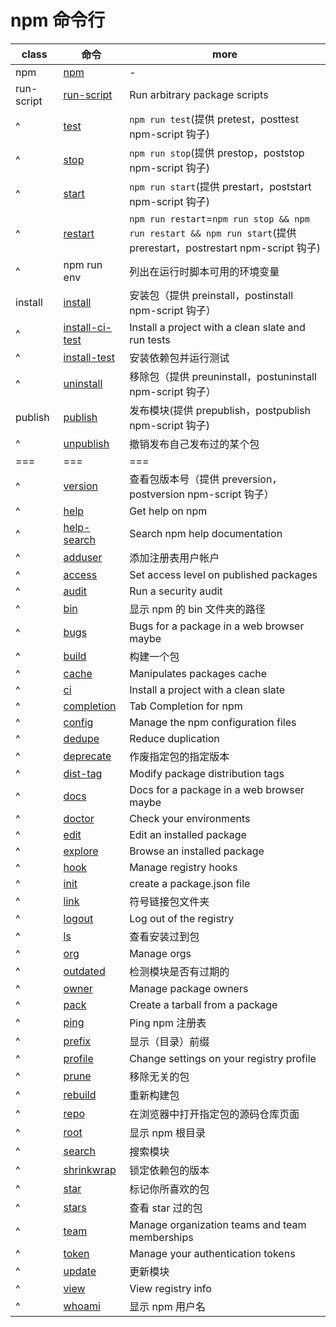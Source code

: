 # npm 命令行

| class      | 命令                                                        | more                                                                                                               |
| ---------- | ----------------------------------------------------------- | ------------------------------------------------------------------------------------------------------------------ |
| npm        | [npm](https://www.npmjs.cn/cli/npm)                         | -                                                                                                                  |
| run-script | [run-script](https://www.npmjs.cn/cli/run-script)           | Run arbitrary package scripts                                                                                      |
| ^          | [test](https://www.npmjs.cn/cli/test)                       | `npm run test`(提供 pretest，posttest npm-script 钩子)                                                             |
| ^          | [stop](https://www.npmjs.cn/cli/stop)                       | `npm run stop`(提供 prestop，poststop npm-script 钩子)                                                             |
| ^          | [start](https://www.npmjs.cn/cli/start)                     | `npm run start`(提供 prestart，poststart npm-script 钩子)                                                          |
| ^          | [restart](https://www.npmjs.cn/cli/restart)                 | `npm run restart`=`npm run stop && npm run restart && npm run start`(提供 prerestart，postrestart npm-script 钩子) |
| ^          | npm run env                                                 | 列出在运行时脚本可用的环境变量                                                                                     |
| install    | [install](https://www.npmjs.cn/cli/install)                 | 安装包（提供 preinstall，postinstall npm-script 钩子）                                                             |
| ^          | [install-ci-test](https://www.npmjs.cn/cli/install-ci-test) | Install a project with a clean slate and run tests                                                                 |
| ^          | [install-test](https://www.npmjs.cn/cli/install-test)       | 安装依赖包并运行测试                                                                                               |
| ^          | [uninstall](https://www.npmjs.cn/cli/uninstall)             | 移除包（提供 preuninstall，postuninstall npm-script 钩子）                                                         |
| publish    | [publish](https://www.npmjs.cn/cli/publish)                 | 发布模块(提供 prepublish，postpublish npm-script 钩子)                                                             |
| ^          | [unpublish](https://www.npmjs.cn/cli/unpublish)             | 撤销发布自己发布过的某个包                                                                                         |
| ===        | ===                                                         | ===                                                                                                                |
| ^          | [version](https://www.npmjs.cn/cli/version)                 | 查看包版本号（提供 preversion，postversion npm-script 钩子）                                                       |
| ^          | [help](https://www.npmjs.cn/cli/help)                       | Get help on npm                                                                                                    |
| ^          | [help-search](help-https://www.npmjs.cn/cli/search)         | Search npm help documentation                                                                                      |
| ^          | [adduser](https://www.npmjs.cn/cli/adduser)                 | 添加注册表用户帐户                                                                                                 |
| ^          | [access](https://www.npmjs.cn/cli/access)                   | Set access level on published packages                                                                             |
| ^          | [audit](https://www.npmjs.cn/cli/audit)                     | Run a security audit                                                                                               |
| ^          | [bin](https://www.npmjs.cn/cli/bin)                         | 显示 npm 的 bin 文件夹的路径                                                                                       |
| ^          | [bugs](https://www.npmjs.cn/cli/bugs)                       | Bugs for a package in a web browser maybe                                                                          |
| ^          | [build](https://www.npmjs.cn/cli/build)                     | 构建一个包                                                                                                         |
| ^          | [cache](https://www.npmjs.cn/cli/cache)                     | Manipulates packages cache                                                                                         |
| ^          | [ci](https://www.npmjs.cn/cli/ci)                           | Install a project with a clean slate                                                                               |
| ^          | [completion](https://www.npmjs.cn/cli/completion)           | Tab Completion for npm                                                                                             |
| ^          | [config](https://www.npmjs.cn/cli/config)                   | Manage the npm configuration files                                                                                 |
| ^          | [dedupe](https://www.npmjs.cn/cli/dedupe)                   | Reduce duplication                                                                                                 |
| ^          | [deprecate](https://www.npmjs.cn/cli/deprecate)             | 作废指定包的指定版本                                                                                               |
| ^          | [dist-tag](https://www.npmjs.cn/cli/dist-tag/)              | Modify package distribution tags                                                                                   |
| ^          | [docs](https://www.npmjs.cn/cli/docs)                       | Docs for a package in a web browser maybe                                                                          |
| ^          | [doctor](https://www.npmjs.cn/cli/doctor)                   | Check your environments                                                                                            |
| ^          | [edit](https://www.npmjs.cn/cli/edit)                       | Edit an installed package                                                                                          |
| ^          | [explore](https://www.npmjs.cn/cli/explore)                 | Browse an installed package                                                                                        |
| ^          | [hook](https://www.npmjs.cn/cli/hook)                       | Manage registry hooks                                                                                              |
| ^          | [init](https://www.npmjs.cn/cli/init)                       | create a package.json file                                                                                         |
| ^          | [link](https://www.npmjs.cn/cli/link)                       | 符号链接包文件夹                                                                                                   |
| ^          | [logout](https://www.npmjs.cn/cli/logout)                   | Log out of the registry                                                                                            |
| ^          | [ls](https://www.npmjs.cn/cli/ls)                           | 查看安装过到包                                                                                                     |
| ^          | [org](https://www.npmjs.cn/cli/org)                         | Manage orgs                                                                                                        |
| ^          | [outdated](https://www.npmjs.cn/cli/outdated)               | 检测模块是否有过期的                                                                                               |
| ^          | [owner](https://www.npmjs.cn/cli/owner)                     | Manage package owners                                                                                              |
| ^          | [pack](https://www.npmjs.cn/cli/pack)                       | Create a tarball from a package                                                                                    |
| ^          | [ping](https://www.npmjs.cn/cli/ping)                       | Ping npm 注册表                                                                                                    |
| ^          | [prefix](https://www.npmjs.cn/cli/prefix)                   | 显示（目录）前缀                                                                                                   |
| ^          | [profile](https://www.npmjs.cn/cli/profile)                 | Change settings on your registry profile                                                                           |
| ^          | [prune](https://www.npmjs.cn/cli/prune)                     | 移除无关的包                                                                                                       |
| ^          | [rebuild](https://www.npmjs.cn/cli/rebuild)                 | 重新构建包                                                                                                         |
| ^          | [repo](https://www.npmjs.cn/cli/repo)                       | 在浏览器中打开指定包的源码仓库页面                                                                                 |
| ^          | [root](https://www.npmjs.cn/cli/root)                       | 显示 npm 根目录                                                                                                    |
| ^          | [search](https://www.npmjs.cn/cli/search)                   | 搜索模块                                                                                                           |
| ^          | [shrinkwrap](https://www.npmjs.cn/cli/shrinkwrap)           | 锁定依赖包的版本                                                                                                   |
| ^          | [star](https://www.npmjs.cn/cli/star)                       | 标记你所喜欢的包                                                                                                   |
| ^          | [stars](https://www.npmjs.cn/cli/stars)                     | 查看 star 过的包                                                                                                   |
| ^          | [team](https://www.npmjs.cn/cli/team)                       | Manage organization teams and team memberships                                                                     |
| ^          | [token](https://www.npmjs.cn/cli/token)                     | Manage your authentication tokens                                                                                  |
| ^          | [update](https://www.npmjs.cn/cli/update)                   | 更新模块                                                                                                           |
| ^          | [view](https://www.npmjs.cn/cli/view)                       | View registry info                                                                                                 |
| ^          | [whoami](https://www.npmjs.cn/cli/whoami)                   | 显示 npm 用户名                                                                                                    |
